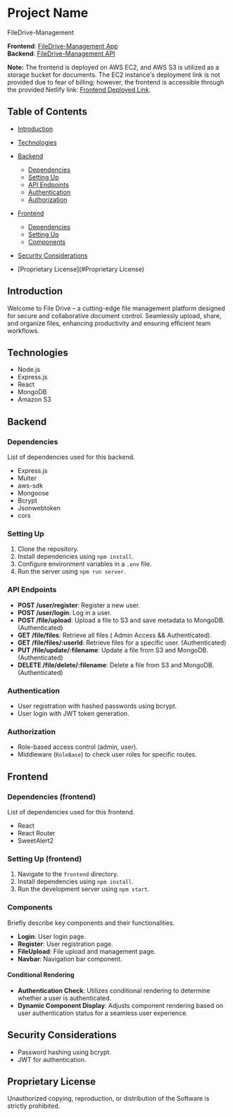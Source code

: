 # Project Name

FileDrive-Management


**Frontend**: [FileDrive-Management App](https://myfile-drive3.netlify.app/)  
**Backend**: [FileDrive-Management API](https://filedrive-management.onrender.com)



**Note:** The frontend is deployed on AWS EC2, and AWS S3 is utilized as a storage bucket for documents. The EC2 instance's deployment link is not provided due to fear of billing; however, the frontend is accessible through the provided Netlify link: [Frontend Deployed Link](https://myfile-drive3.netlify.app/).


## Table of Contents

- [Introduction](#introduction)
- [Technologies](#technologies)
- [Backend](#backend)

  - [Dependencies](#dependencies)
  - [Setting Up](#setting-up)
  - [API Endpoints](#api-endpoints)
  - [Authentication](#authentication)
  - [Authorization](#authorization)
- [Frontend](#frontend)

  - [Dependencies](#dependencies-frontend)
  - [Setting Up](#setting-up-frontend)
  - [Components](#components)
- [Security Considerations](#security-considerations)

- [Proprietary License](#Proprietary License)

## Introduction

Welcome to File Drive – a cutting-edge file management platform designed for secure and collaborative document control. Seamlessly upload, share, and organize files, enhancing productivity and ensuring efficient team workflows.

## Technologies

- Node.js
- Express.js
- React
- MongoDB
- Amazon S3

## Backend

### Dependencies

List of dependencies used for this backend.

- Express.js
- Multer
- aws-sdk
- Mongoose
- Bcrypt
- Jsonwebtoken
- cors

### Setting Up

1. Clone the repository.
2. Install dependencies using `npm install`.
3. Configure environment variables in a `.env` file.
4. Run the server using `npm run server`.

### API Endpoints

- **POST /user/register**: Register a new user.
- **POST /user/login**: Log in a user.
- **POST /file/upload**: Upload a file to S3 and save metadata to MongoDB. (Authenticated)
- **GET /file/files**: Retrieve all files ( Admin Access && Authenticated).
- **GET /file/files/:userId**: Retrieve files for a specific user. (Authenticated)
- **PUT /file/update/:filename**: Update a file from S3 and MongoDB. (Authenticated)
- **DELETE /file/delete/:filename**: Delete a file from S3 and MongoDB. (Authenticated)

### Authentication

- User registration with hashed passwords using bcrypt.
- User login with JWT token generation.

### Authorization

- Role-based access control (admin, user).
- Middleware (`RoleBase`) to check user roles for specific routes.

## Frontend

### Dependencies (frontend)

List of dependencies used for this frontend.

- React
- React Router
- SweetAlert2


### Setting Up (frontend)

1. Navigate to the `frontend` directory.
2. Install dependencies using `npm install`.
3. Run the development server using `npm start`.

### Components

Briefly describe key components and their functionalities.

- **Login**: User login page.
- **Register**: User registration page.
- **FileUpload**: File upload and management page.
- **Navbar**: Navigation bar component.

#### Conditional Rendering

- **Authentication Check**: Utilizes conditional rendering to determine whether a user is authenticated.
- **Dynamic Component Display**: Adjusts component rendering based on user authentication status for a seamless user experience.

## Security Considerations

- Password hashing using bcrypt.
- JWT for authentication.





## Proprietary License

Unauthorized copying, reproduction, or distribution of the Software is strictly prohibited.


